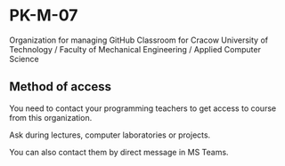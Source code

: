 # PK-M-07

Organization for managing GitHub Classroom for Cracow University of Technology / Faculty of Mechanical Engineering / Applied Computer Science

## Method of access

You need to contact your programming teachers to get access to course from this organization.

Ask during lectures, computer laboratories or projects.

You can also contact them by direct message in MS Teams.
